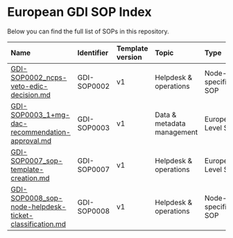 # European GDI SOP Index
Below you can find the full list of SOPs in this repository.

| Name                                                                                                                     | Identifier                                      | Template version   | Topic                      | Type               | GDI Node   | Instance version   |   Nº steps | Last modified   |
|:-------------------------------------------------------------------------------------------------------------------------|:------------------------------------------------|:-------------------|:---------------------------|:-------------------|:-----------|:-------------------|-----------:|:----------------|
| [GDI-SOP0002_ncps-veto-edic-decision.md](./node-specific/GDI-SOP0002_ncps-veto-edic-decision.md)                         | GDI-SOP0002                                     | v1                 | Helpdesk & operations      | Node-specific SOP  |            |                    |          7 | 2024.10.29      |
| [GDI-SOP0003_1+mg-dac-recommendation-approval.md](./european-level/GDI-SOP0003_1+mg-dac-recommendation-approval.md)      | GDI-SOP0003                                     | v1                 | Data & metadata management | European-Level SOP |            |                    |         10 | 2024.11.11      |
| [GDI-SOP0007_sop-template-creation.md](./european-level/GDI-SOP0007_sop-template-creation.md)                            | GDI-SOP0007                                     | v1                 | Helpdesk & operations      | European-Level SOP |            |                    |          7 | 2024.10.29      |
| [GDI-SOP0008_sop-node-helpdesk-ticket-classification.md](./node-specific/GDI-SOP0008_sop-node-helpdesk-ticket-classification.md) | GDI-SOP0008                             | v1                 | Helpdesk & operations      | Node-specific SOP  |            |                    |          3 | 2025.02.04      |

